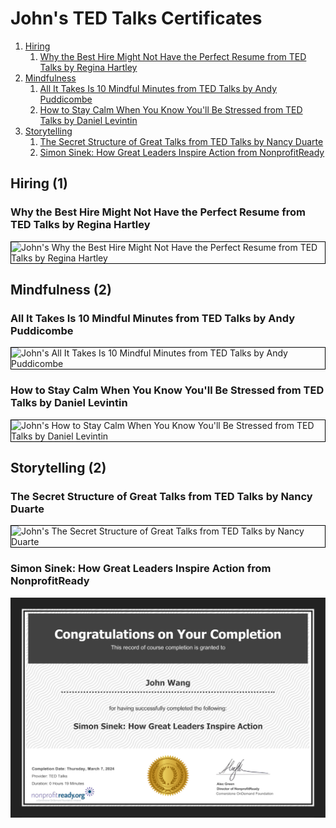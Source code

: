 # John's TED Talks Certificates
1. [Hiring](#hiring-1)
    1. [Why the Best Hire Might Not Have the Perfect Resume from TED Talks by Regina Hartley](#why-the-best-hire-might-not-have-the-perfect-resume-from-ted-talks-by-regina-hartley)
1. [Mindfulness](#mindfulness-2)
    1. [All It Takes Is 10 Mindful Minutes from TED Talks by Andy Puddicombe](#all-it-takes-is-10-mindful-minutes-from-ted-talks-by-andy-puddicombe)
    1. [How to Stay Calm When You Know You'll Be Stressed from TED Talks by Daniel Levintin](#how-to-stay-calm-when-you-know-youll-be-stressed-from-ted-talks-by-daniel-levintin)
1. [Storytelling](#storytelling-2)
    1. [The Secret Structure of Great Talks from TED Talks by Nancy Duarte](#the-secret-structure-of-great-talks-from-ted-talks-by-nancy-duarte)
    1. [Simon Sinek: How Great Leaders Inspire Action from NonprofitReady](#simon-sinek-how-great-leaders-inspire-action-from-nonprofitready)
## Hiring (1)
### Why the Best Hire Might Not Have the Perfect Resume from TED Talks by Regina Hartley

<img src="../cert_hiring_regina-hartley-why-the-best-hire-might-not-have-the-perfect-resume_ted-talks_2024-03-12.png" alt="John's Why the Best Hire Might Not Have the Perfect Resume from TED Talks by Regina Hartley" style="border:1px solid #000000" />

## Mindfulness (2)
### All It Takes Is 10 Mindful Minutes from TED Talks by Andy Puddicombe

<img src="../cert_mindfulness_andy-puddicombe-all-it-takes-is-10-mindful-minutes_ted-talks_2024-03-12.png" alt="John's All It Takes Is 10 Mindful Minutes from TED Talks by Andy Puddicombe" style="border:1px solid #000000" />

### How to Stay Calm When You Know You'll Be Stressed from TED Talks by Daniel Levintin

<img src="../cert_mindfulness_daniel-levitin-how-to-stay-calm-when-you-know-youll-be-stressed_2024-03-12.png" alt="John's How to Stay Calm When You Know You'll Be Stressed from TED Talks by Daniel Levintin" style="border:1px solid #000000" />

## Storytelling (2)
### The Secret Structure of Great Talks from TED Talks by Nancy Duarte

<img src="../cert_storytelling_nancy-duarte-the-secret-structure-of-great-talks.png" alt="John's The Secret Structure of Great Talks from TED Talks by Nancy Duarte" style="border:1px solid #000000" />

### Simon Sinek: How Great Leaders Inspire Action from NonprofitReady

![John's Simon Sinek: How Great Leaders Inspire Action from NonprofitReady](cert_leadership_simon-sinek-how-great-leaders-inspire-action_nonprofitready_2024-03-06.png)

